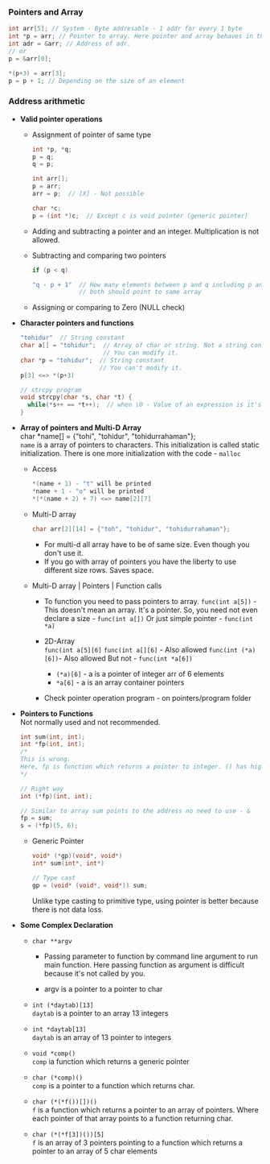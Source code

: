 ### Pointers and Array  
```c
int arr[5]; // System - Byte addresable - 1 addr for every 1 byte
int *p = arr; // Pointer to array. Here pointer and array behaves in the same way - arr[n] || p[n]
int adr = &arr; // Address of adr.
// or
p = &arr[0];

*(p+3) = arr[3];
p = p + 1; // Depending on the size of an element
```

### Address arithmetic  
- **Valid pointer operations**  
  - Assignment of pointer of same type  
    ```c
    int *p, *q;
    p = q;
    q = p;
    
    int arr[];
    p = arr;
    arr = p;  // [X] - Not possible
    
    char *c;
    p = (int *)c;  // Except c is void pointer (generic pointer)
    ```
  
  - Adding and subtracting a pointer and an integer. Multiplication is not allowed.  
  
  - Subtracting and comparing two pointers
    ```c
    if (p < q)
    
    "q - p + 1"  // How many elements between p and q including p and q.
                 // both should point to same array
    ```
  
  - Assigning or comparing to Zero (NULL check)  

- **Character pointers and functions**  
  ```c
  "tohidur"  // String constant
  char a[] = "tohidur";  // Array of char or string. Not a string constant; \0 null char at the end.
                         // You can modify it.
  char *p = "tohidur";  // String constant
                        // You can't modify it.
  p[3] <=> *(p+3)
  
  // strcpy program
  void strcpy(char *s, char *t) {
    while(*s++ == *t++);  // when \0 - Value of an expression is it's LHS value. So it will break.
  }
  ```

- **Array of pointers and Multi-D Array**  
  char *name[] = {"tohi", "tohidur", "tohidurrahaman"};  
  `name` is a array of pointers to characters.
  This initialization is called static initialization.
  There is one more initialization with the code - `malloc`
  
  - Access  
    ```c
    *(name + 1) - "t" will be printed
    *name + 1 - "o" will be printed
    *(*(name + 2) + 7) <=> name[2][7]
    ```
 
  - Multi-D array   
    ```c
    char arr[2][14] = {"toh", "tohidur", "tohidurrahaman"};
    ```
    - For multi-d all array have to be of same size. Even though you don't use it.
    - If you go with array of pointers you have the liberty to use different size rows. Saves space.
  
  - Multi-D array | Pointers | Function calls  
    - To function you need to pass pointers to array.
      `func(int a[5])` - This doesn't mean an array. It's a pointer.
      So, you need not even declare a size - `func(int a[])`
      Or just simple pointer - `func(int *a)`
    
    - 2D-Array  
      `func(int a[5][6]`
      `func(int a[][6]` - Also allowed
      `func(int (*a)[6])`- Also allowed
      But not - `func(int *a[6])`
        - `(*a)[6]` - a is a pointer of integer arr of 6 elements
        - `*a[6]` - a is an array container pointers
    
    - Check pointer operation program - on pointers/program folder
    
- **Pointers to Functions**  
  Not normally used and not recommended.
  ```c
  int sum(int, int);
  int *fp(int, int);
  /*
  This is wrong.
  Here, fp is function which returns a pointer to integer. () has higher precedence.
  */
  
  // Right way
  int (*fp)(int, int);
  
  // Similar to array sum points to the address no need to use - &
  fp = sum;
  s = (*fp)(5, 6);
  ```
  
  - Generic Pointer  
    ```c
    void* (*gp)(void*, void*)
    int* sum(int*, int*)
    
    // Type cast
    gp = (void* (void*, void*)) sum;
    ```
    
    Unlike type casting to primitive type, using pointer is better because there is not data loss. 

- **Some Complex Declaration**  
  - `char **argv`  
    - Passing parameter to function by command line argument to run main function. Here passing function as argument
      is difficult because it's not called by you.
    
    - argv is a pointer to a pointer to char

  - `int (*daytab)[13]`  
    `daytab` is a pointer to an array 13 integers

  - `int *daytab[13]`  
    `daytab` is an array of 13 pointer to integers
  
  - `void *comp()`  
    `comp` ia function which returns a generic pointer
  
  - `char (*comp)()`  
    `comp` is a pointer to a function which returns char.
  
  - `char (*(*f())[])()`  
    `f` is a function which returns a pointer to an array of pointers. Where each pointer of that array points
    to a function returning char.
  
  - `char (*(*f[3])())[5]`  
    `f` is an array of 3 pointers pointing to a function which returns a pointer to an array of 5 char elements
  